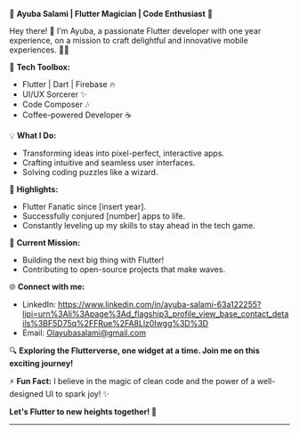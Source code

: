 🚀 **Ayuba Salami | Flutter Magician | Code Enthusiast** 🚀

Hey there! 👋 I'm Ayuba, a passionate Flutter developer with one year experience, on a mission to craft delightful and innovative mobile experiences. 📱✨

🔧 **Tech Toolbox:**
- Flutter | Dart | Firebase 🔥
- UI/UX Sorcerer ✨
- Code Composer 🎶
- Coffee-powered Developer ☕

💡 **What I Do:**
- Transforming ideas into pixel-perfect, interactive apps.
- Crafting intuitive and seamless user interfaces.
- Solving coding puzzles like a wizard.

🌟 **Highlights:**
- Flutter Fanatic since [insert year].
- Successfully conjured [number] apps to life.
- Constantly leveling up my skills to stay ahead in the tech game.

🚀 **Current Mission:**
- Building the next big thing with Flutter!
- Contributing to open-source projects that make waves.

🌐 **Connect with me:**
- LinkedIn: https://www.linkedin.com/in/ayuba-salami-63a122255?lipi=urn%3Ali%3Apage%3Ad_flagship3_profile_view_base_contact_details%3BF5D75q%2FFRue%2FA8Llz0Iwgg%3D%3D
- Email: Olayubasalami@gmail.com

🔍 **Exploring the Flutterverse, one widget at a time. Join me on this exciting journey!**

⚡ **Fun Fact:**
I believe in the magic of clean code and the power of a well-designed UI to spark joy! ✨

**Let's Flutter to new heights together! 🚀**

---

